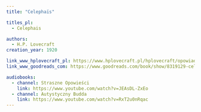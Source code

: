 ```yaml
---
title: "Celephaïs"

titles_pl:
  - Celephais

authors:
  - H.P. Lovecraft
creation_year: 1920

link_www_hplovecraft_pl: https://www.hplovecraft.pl/hplovecraft/opowiadania-nowele-powiesci/celephais/
link_www_goodreads_com: https://www.goodreads.com/book/show/8319129-celepha-s

audiobooks:
  - channel: Straszne Opowieści
    link: https://www.youtube.com/watch?v=JEAsDL-ZxEo
  - channel: Autystyczny Budda
    link: https://www.youtube.com/watch?v=RxT2u0nRqac
---
```


